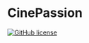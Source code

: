 # CinePassion

[![GitHub license](https://img.shields.io/github/license/Ange-hells/CinePassion38)](https://github.com/Ange-hells/CinePassion38) 